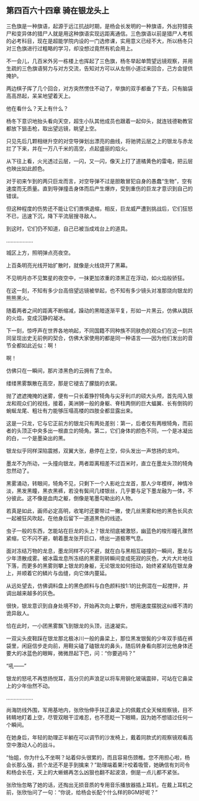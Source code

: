 ## 第四百六十四章 骑在银龙头上
三色旗是一种旗语，起源于远江抗战时期，是杨会长发明的一种旗语，外出狩猎丧尸和变异体的猎尸人就是用这种旗语实现远距离通信。三色旗语以前是猎尸人考核的必考科目，现在是超能学院内设的一门选修课，实用意义已经不大，所以杨冬只对三色旗进行过粗略的学习，却没想过竟然有机会用上。

不一会儿，几百米外另一栋楼上也挥起了三色旗，杨冬举起单筒望远镜观察，并用生疏的三色旗语努力与对方交流，告知对方可以从左侧小道过来回合，己方会提供掩护。

两边棋子挥了几个回合，对方突然愣住不动了，举旗的双手都垂了下去，只有脑袋高高昂起，呆呆地望着天上。

他在看什么？天上有什么？

杨冬下意识地抬头看向天空，超生小队其他成员也跟着一起仰头，就连钱德勒教官都放下狙击枪，取出望远镜，眺望上空。

只见先后几颗相继升空的对空导弹划出漂亮的曲线，将驰骋云层之上的银龙与赤龙拦了下来，并在一万八千米的高空，点起盛丽的焰火。

从下往上看，火光透过云层，一闪，又一闪，像天上打了道橘黄色的雷电，把云层也映出如此颜色。

对于初来乍到的两只巨龙而言，对空导弹不过是胆敢冒犯自身的愚蠢“生物”，空有速度而无质量。直到导弹撞击身体而后产生爆炸，受到重伤的巨龙才意识到自己的错误。

但这种程度的伤势还不能让它们畏惧退缩，相反，巨龙威严遭到挑战后，它们狂怒不已，迅速下沉，降下平流层搜寻敌人。

到这时，它们仍不知道，自己已被当成戏台上的道具。

………………

城区上方，照明弹点亮夜空。

上百条明亮光线开始扩散时，就像是火线烧开了黑幕。

不见明月亦不见繁星的夜空中，一抹更加浓重的漆黑正在浮动，如火焰般骄狂。

在这一刻，不知有多少台高倍望远镜被举起，也不知有多少镜头对准那烧向银龙的熊熊黑火。

随着两者之间的距离不断缩减，躁动的黑暗逐渐平复，形如一片黑云，仿佛从跳跃的火焰，变成沉静的凝冰。

下一刻，惊呼声在世界各地响起，不同国籍不同种族不同肤色的观众们在这一刻共同呈现出史无前例的契合，仿佛大家使用的都是同一种语言——因为他们发出的音节全都如此近似：啊！

啊！

仿佛只在一瞬间，那片漆黑色的云拥有了生命。

缕缕黑雾飘散在高空，那是它褪去了朦胧的衣裳。

抛了遮遮掩掩的迷雾，便有一只长着狰狞犄角与尖牙利爪的硕大头颅，首先闯入银龙和观众们的视线，接着，美洲狮一般的身躯、脊柱两侧的巨大蝠翼、长有倒钩的蜿蜒龙尾、粗壮有力能够压塌高楼的四肢全都显露出来。

这是一只龙，它与它正前方的银龙只有两处差别：第一，后者仅有两根犄角，而前者的头顶正中央多出一根直立的犄角。第二，它们身体的颜色不同，一个是冰凝出的白，一个是墨染出的黑。

银龙似乎同样深陷震撼，双翼大张，悬停在上空，仰头发出一声悠扬的龙吟。

墨龙不为所动，一头撞向银龙，两者距离相差不过百米时，直立在墨龙头顶的犄角忽然动了。

黑雾涌动，转眼间，犄角不见，只剩下一个人影屹立龙首，那人少年模样，神情冷淡，黑发黑瞳，黑衣黑裤，若没有鬓间几缕银丝，几乎要与足下墨龙融为一体，不分彼此。这不像是血肉之躯，倒像是笔墨勾勒出的人物。

若真是如此，画师必定高明，收笔时还要带过一撇，使几丝黑雾和他的黑色长风衣一起被狂风吹起，在他身后留下一道道黑色的线迹。

虫子一般的东西，怎能站在巨龙的头上？银龙彻底被激怒，幽蓝色的梭形瞳孔骤然紧缩，它不闪不避，朝着墨龙张开巨口，喷出一道极寒气息。

面对冻结万物的龙息，墨龙同样不闪不避，就在白与黑相互碰撞的一瞬间，墨龙与少年溃散成雾。被冰霜龙息所冻结的黑雾则转瞬间变成死寂的灰色，大片大片地往下落，而更多的黑雾则攀上银龙的身躯，无论银龙如何扭动，始终紧紧贴在银龙身上，并顺着它的鳞片与齿缝，向它体内蔓延。

从远处望去，仿佛调料盘上的黑色颜料与白色颜料按1:1的比例混在一起搅拌，并调出越来越多的灰色。

很快，银龙意识到自身处境不妙，开始再次向上攀升，想用速度摆脱这纠缠不清的诡异敌人。

恰在此时，一小团黑雾飘飞到银龙的头顶，迅速凝实。

一双尖头皮鞋踩在银龙那北极冰川一般的鼻梁上，那位黑发银鬓的少年双手插在裤袋里，闲庭信步走向前，用鞋尖磕了磕银龙的鼻头，随后转身看向那对比他身体还要大的冰蓝色的眼眸，微微昂起下巴，问：“你要逃吗？”

“吼——”

银龙的怒吼不再悠扬悦耳，高分贝的声浪足以将车用钢化玻璃震碎，可站在它鼻梁上的少年佁然不动。

………………

尚海防线外围，军用基地内，张欣怡伸手扶正鼻梁上的佩戴式全天候观察镜，目不转睛地盯着上空，尽管双眼干涩难忍，也不愿眨一下眼睛，因为她不想错过任何一个瞬间。

在她身后，年轻的助理正半躺在可以调节的沙发椅上，戴着同款式的观察镜观看高空中激动人心的战斗。

“怡姐，你为什么不坐啊？站着仰头很累的，而且容易伤颈椎。您不用担心啦，杨会长那么强，抓个龙还不是手到擒来？”助理端着果汁咬着吸管，她确信有刘司令和杨会长在，天上的大蜥蜴再怎么凶狠也翻不起波浪，倒是一点儿都不紧张。

张欣怡忽略了她的话，还掏出无损音质的专用音乐播放器插上耳机，在戴上耳机之前，张欣怡问了一句：“你说，给杨会长配个什么样的BGM好呢？”

